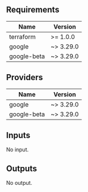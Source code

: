 <!-- BEGINNING OF PRE-COMMIT-TERRAFORM DOCS HOOK -->
## Requirements

| Name | Version |
|------|---------|
| terraform | >= 1.0.0 |
| google | ~> 3.29.0 |
| google-beta | ~> 3.29.0 |

## Providers

| Name | Version |
|------|---------|
| google | ~> 3.29.0 |
| google-beta | ~> 3.29.0 |

## Inputs

No input.

## Outputs

No output.

<!-- END OF PRE-COMMIT-TERRAFORM DOCS HOOK -->
